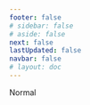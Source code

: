 ```yaml
---
footer: false
# sidebar: false
# aside: false
next: false
lastUpdated: false
navbar: false
# layout: doc
---
```


<script setup>
const chatPrompts = [
  // Dịch vụ kinh doanh (khối đầu tiên)
  { id: "1", text: "Đăng ký công ty tại UAE", category: "business" },
  { id: "2", text: "Thành lập công ty Mainland", category: "business" },
  { id: "3", text: "Đăng ký công ty Free zone", category: "business" },
  { id: "4", text: "Thành lập công ty Offshore", category: "business" },
  { id: "5", text: "Visa freelance UAE", category: "business" },
  { id: "6", text: "Giấy phép kinh doanh Dubai", category: "business" },
  { id: "7", text: "Yêu cầu giấy phép thương mại UAE", category: "business" },
  { id: "23", text: "Thành lập doanh nghiệp UAE", category: "business" },
  { id: "24", text: "Khu Free zone Dubai", category: "business" },
  { id: "25", text: "Đăng ký công ty UAE", category: "business" },
  { id: "26", text: "Visa freelance UAE", category: "business" },
  
  // Thị thực và di trú
  { id: "8", text: "Đơn xin Golden Visa UAE", category: "visa" },
  { id: "9", text: "Visa lao động UAE", category: "visa" },
  { id: "10", text: "Bảo lãnh visa gia đình tại UAE", category: "visa" },
  { id: "11", text: "Yêu cầu kiểm tra y tế visa", category: "visa" },
  { id: "12", text: "Quy trình visa cư trú UAE", category: "visa" },
  { id: "27", text: "Yêu cầu visa UAE", category: "visa" },
  
  // Pháp lý và tài liệu
  { id: "13", text: "Đăng ký Emirates ID", category: "legal" },
  { id: "14", text: "Chứng thực tài liệu UAE", category: "legal" },
  { id: "15", text: "Giấy ủy quyền tại UAE", category: "legal" },
  { id: "16", text: "Xem xét hợp đồng kinh doanh UAE", category: "legal" },
  { id: "40", text: "Gia hạn Emirates ID", category: "legal" },
  
  // Dịch vụ tài chính
  { id: "17", text: "Tài khoản ngân hàng doanh nghiệp UAE", category: "finance" },
  { id: "18", text: "Đăng ký thuế UAE (VAT)", category: "finance" },
  { id: "19", text: "Dịch vụ kế toán tại UAE", category: "finance" },
  { id: "20", text: "Quy định về Economic Substance UAE", category: "finance" },
  { id: "41", text: "Dịch vụ ngân hàng UAE", category: "finance" },
  
  // Bất động sản và dịch vụ
  { id: "21", text: "Đầu tư bất động sản UAE", category: "property" },
  { id: "22", text: "Thuê văn phòng Dubai", category: "property" },

  // Y tế
  { id: "47", text: "Bảo hiểm y tế UAE", category: "healthcare" },
  { id: "48", text: "Bệnh viện tốt nhất tại Dubai", category: "healthcare" },
  { id: "49", text: "Kiểm tra sức khỏe UAE", category: "healthcare" },
  
  // Du lịch và giải trí (cuối cùng)
  { id: "28", text: "Điểm du lịch Dubai", category: "travel" },
  { id: "29", text: "Expo City Dubai", category: "attractions" },
  { id: "30", text: "Vé Dubai Frame", category: "attractions" },
  { id: "31", text: "Vé Burj Khalifa", category: "attractions" },
  { id: "32", text: "Museum of the Future", category: "attractions" },
  { id: "33", text: "Abu Dhabi Louvre", category: "attractions" },
  { id: "34", text: "Ferrari World Abu Dhabi", category: "attractions" },
  { id: "35", text: "Mua sắm tại Dubai Mall", category: "shopping" },
]
</script>

<AIChat :prompts="chatPrompts" />

<userStyle>Normal</userStyle>
